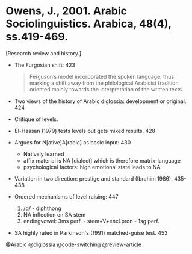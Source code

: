 # Owens, J., 2001. Arabic Sociolinguistics.  Arabica, 48(4), ss.419-469.

[Research review and history.]

- The Furgosian shift: 423

    > Ferguson’s model incorporated the spoken language, thus marking a shift away from the philological Arabicist tradition oriented mainly towards the interpretation of the written texts.

- Two views of the history of Arabic diglossia: development or original. 424

- Critique of levels.

- El-Hassan (1979) tests levels but gets mixed results. 428

- Argues for N[ative]A[rabic] as basic input: 430
	- Natively learned
	- affix material is NA [dialect] which is therefore matrix-language
	- psychological factors: high emotional state leads to NA

- Variation in two direction: prestige and standard (Ibrahim 1986). 435-438

- Ordered mechanisms of level raising: 447
    1. /q/ - diphthong
    2. NA inflection on SA stem
    3. endingvowel: 3ms perf. - stem+V+encl.pron - 1sg perf.

- SA highly rated in Parkinson's (1991) matched-guise test. 453

@Arabic
@diglossia
@code-switching
@review-article
